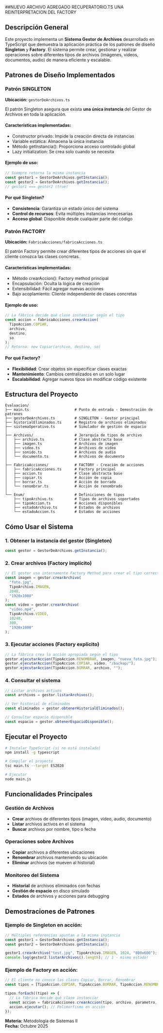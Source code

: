 ##NUEVO ARCHIVO AGREGADO RECUPERATORIO.TS UNA REINTERPRETACION DEL FACTORY

## Descripción General

Este proyecto implementa un **Sistema Gestor de Archivos** desarrollado en TypeScript que demuestra la aplicación práctica de los patrones de diseño **Singleton** y **Factory**. El sistema permite crear, gestionar y realizar operaciones sobre diferentes tipos de archivos (imágenes, videos, documentos, audio) de manera eficiente y escalable.

## Patrones de Diseño Implementados

### **Patrón SINGLETON**

**Ubicación:** `gestorDeArchivos.ts`

El patrón Singleton asegura que exista **una única instancia** del Gestor de Archivos en toda la aplicación.

#### Características implementadas:

- Constructor privado: Impide la creación directa de instancias
- Variable estática: Almacena la única instancia
- Método getInstancia(): Proporciona acceso controlado global
- Lazy initialization: Se crea solo cuando se necesita

#### Ejemplo de uso:

```typescript
// Siempre retorna la misma instancia
const gestor1 = GestorDeArchivos.getInstancia();
const gestor2 = GestorDeArchivos.getInstancia();
// gestor1 === gestor2 (true)
```

#### Por qué Singleton?

- **Consistencia**: Garantiza un estado único del sistema
- **Control de recursos**: Evita múltiples instancias innecesarias
- **Acceso global**: Disponible desde cualquier parte del código

### **Patrón FACTORY**

**Ubicación:** `FabricaAcciones/fabricaAcciones.ts`

El patrón Factory permite crear diferentes tipos de acciones sin que el cliente conozca las clases concretas.

#### Características implementadas:

- Método crearAccion(): Factory method principal
- Encapsulación: Oculta la lógica de creación
- Extensibilidad: Fácil agregar nuevas acciones
- Bajo acoplamiento: Cliente independiente de clases concretas

#### Ejemplo de uso:

```typescript
// La fábrica decide qué clase instanciar según el tipo
const accion = fabricaAcciones.crearAccion(
  TipoAccion.COPIAR,
  archivo,
  destino,
  so
);
// Retorna: new Copiar(archivo, destino, so)
```

#### Por qué Factory?

- **Flexibilidad**: Crear objetos sin especificar clases exactas
- **Mantenimiento**: Cambios centralizados en un solo lugar
- **Escalabilidad**: Agregar nuevos tipos sin modificar código existente

## Estructura del Proyecto

```
Evaluacion/
├── main.ts                     # Punto de entrada - Demostración de patrones
├── gestorDeArchivos.ts         # SINGLETON - Gestor principal
├── historialEliminados.ts      # Registro de archivos eliminados
├── sistemaOperativo.ts         # Simulador de gestión de espacio
│
├── Archivos/                   # Jerarquía de tipos de archivo
│   ├── archivo.ts              # Clase abstracta base
│   ├── imagen.ts               # Archivos de imagen
│   ├── video.ts                # Archivos de video
│   ├── sonido.ts               # Archivos de audio
│   └── documento.ts            # Archivos de documento
│
├── FabricaAcciones/            # FACTORY - Creación de acciones
│   ├── fabricaAcciones.ts      # Factory principal
│   ├── accion.ts               # Clase abstracta base
│   ├── copiar.ts               # Acción de copia
│   ├── borrar.ts               # Acción de borrado
│   └── renombrar.ts            # Acción de renombrado
│
└── Enum/                       # Definiciones de tipos
    ├── tipoArchivo.ts          # Tipos de archivos soportados
    ├── tipoAccion.ts           # Acciones disponibles
    ├── estadoArchivo.ts        # Estados de archivos
    └── estadoAccion.ts         # Estados de acciones
```

## Cómo Usar el Sistema

### 1. Obtener la instancia del gestor (Singleton)

```typescript
const gestor = GestorDeArchivos.getInstancia();
```

### 2. Crear archivos (Factory implícito)

```typescript
// El gestor usa internamente Factory Method para crear el tipo correcto
const imagen = gestor.crearArchivo(
  "foto.jpg",
  TipoArchivo.IMAGEN,
  2048,
  "1920x1080"
);
const video = gestor.crearArchivo(
  "video.mp4",
  TipoArchivo.VIDEO,
  10240,
  300,
  "1920x1080"
);
```

### 3. Ejecutar acciones (Factory explícito)

```typescript
// La fábrica crea la acción apropiada según el tipo
gestor.ejecutarAccion(TipoAccion.RENOMBRAR, imagen, "nueva_foto.jpg");
gestor.ejecutarAccion(TipoAccion.COPIAR, video, "/backup/");
gestor.ejecutarAccion(TipoAccion.BORRAR, archivo, "");
```

### 4. Consultar el sistema

```typescript
// Listar archivos activos
const archivos = gestor.listarArchivos();

// Ver historial de eliminados
const eliminados = gestor.obtenerHistorialEliminados();

// Consultar espacio disponible
const espacio = gestor.obtenerEspacioDisponible();
```

## Ejecutar el Proyecto

```bash
# Instalar TypeScript (si no está instalado)
npm install -g typescript

# Compilar el proyecto
tsc main.ts --target ES2020

# Ejecutar
node main.js
```

## Funcionalidades Principales

### Gestión de Archivos

- **Crear** archivos de diferentes tipos (imagen, video, audio, documento)
- **Listar** archivos activos en el sistema
- **Buscar** archivos por nombre, tipo o fecha

### Operaciones sobre Archivos

- **Copiar** archivos a diferentes ubicaciones
- **Renombrar** archivos manteniendo su ubicación
- **Eliminar** archivos (se mueven al historial)

### Monitoreo del Sistema

- **Historial** de archivos eliminados con fechas
- **Gestión de espacio** en disco simulado
- **Estados** de archivos y acciones para debugging

## Demostraciones de Patrones

### Ejemplo de Singleton en acción:

```typescript
// Múltiples referencias apuntan a la misma instancia
const gestor1 = GestorDeArchivos.getInstancia();
const gestor2 = GestorDeArchivos.getInstancia();

gestor1.crearArchivo("test.jpg", TipoArchivo.IMAGEN, 1024, "800x600");
console.log(gestor2.listarArchivos().length); // 1 - mismo estado!
```

### Ejemplo de Factory en acción:

```typescript
// El cliente no conoce las clases Copiar, Borrar, Renombrar
const tipos = [TipoAccion.COPIAR, TipoAccion.BORRAR, TipoAccion.RENOMBRAR];

tipos.forEach((tipo) => {
  // La fábrica decide qué clase instanciar
  const accion = fabricaAcciones.crearAccion(tipo, archivo, parametro, so);
  accion.ejecutar(); // Polimorfismo en acción
});
``` 
**Materia:** Metodología de Sistemas II  
**Fecha:** Octubre 2025
